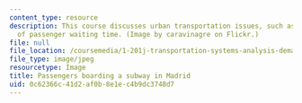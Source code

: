 ```yaml
---
content_type: resource
description: This course discusses urban transportation issues, such as the importance
  of passenger waiting time. (Image by caravinagre on Flickr.)
file: null
file_location: /coursemedia/1-201j-transportation-systems-analysis-demand-and-economics-fall-2008/0c62366c41d2af0b8e1ec4b9dc3748d7_1-201jf08.jpg
file_type: image/jpeg
resourcetype: Image
title: Passengers boarding a subway in Madrid
uid: 0c62366c-41d2-af0b-8e1e-c4b9dc3748d7
---
```

